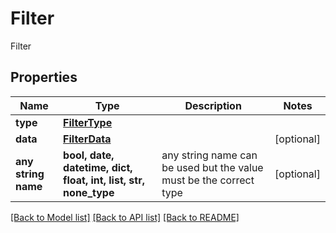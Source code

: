 # Filter

Filter

## Properties
Name | Type | Description | Notes
------------ | ------------- | ------------- | -------------
**type** | [**FilterType**](FilterType.md) |  | 
**data** | [**FilterData**](FilterData.md) |  | [optional] 
**any string name** | **bool, date, datetime, dict, float, int, list, str, none_type** | any string name can be used but the value must be the correct type | [optional]

[[Back to Model list]](../README.md#documentation-for-models) [[Back to API list]](../README.md#documentation-for-api-endpoints) [[Back to README]](../README.md)


